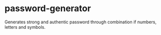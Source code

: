 # password-generator
Generates strong and authentic password through combination if numbers, letters and symbols.
